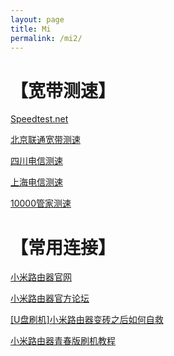 ```yaml
---
layout: page
title: Mi
permalink: /mi2/
---
```


【宽带测速】
============

[Speedtest.net](http://www.speedtest.net/)     

[北京联通宽带测速](http://cs1.bbn.com.cn:8800/gzweb/)    

[四川电信测速](http://speed.sc.cninfo.net/chinatelcom/speedtest/sccs/index.shtml)    

[上海电信测速](http://sh.189.cn/support/netreport/)    

[10000管家测速](http://bj.swok.cn/)    


【常用连接】
===========
[小米路由器官网](http://www1.miwifi.com)

[小米路由器官方论坛](http://bbs.xiaomi.cn/f-354)

[[U盘刷机]小米路由器变砖之后如何自救](http://bbs.xiaomi.cn/t-11600650)

[小米路由器青春版刷机教程](http://bbs.xiaomi.cn/t-11614239)